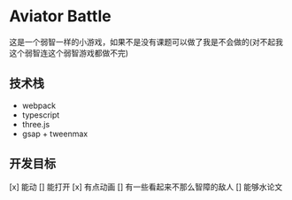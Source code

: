 # Aviator Battle

这是一个弱智一样的小游戏，如果不是没有课题可以做了我是不会做的(对不起我这个弱智连这个弱智游戏都做不完)

## 技术栈

* webpack
* typescript
* three.js
* gsap + tweenmax

## 开发目标

[x] 能动
[] 能打开
[x] 有点动画
[] 有一些看起来不那么智障的敌人
[] 能够水论文
